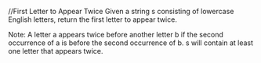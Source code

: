 //First Letter to Appear Twice
Given a string s consisting of lowercase English letters, return the first letter to appear twice.

Note:
A letter a appears twice before another letter b if the second occurrence of a is before the second occurrence of b.
s will contain at least one letter that appears twice.
